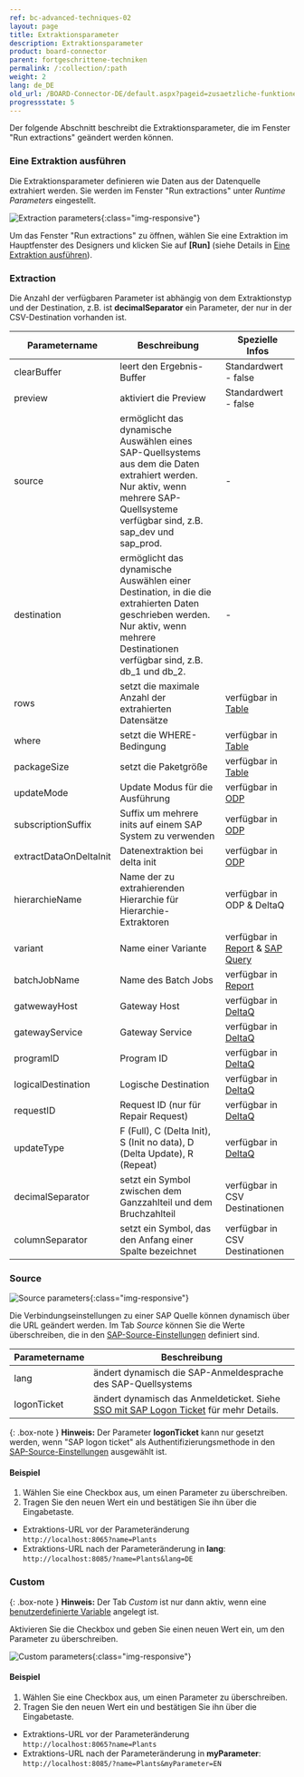 ```yaml
---
ref: bc-advanced-techniques-02
layout: page
title: Extraktionsparameter
description: Extraktionsparameter
product: board-connector
parent: fortgeschrittene-techniken
permalink: /:collection/:path
weight: 2
lang: de_DE
old_url: /BOARD-Connector-DE/default.aspx?pageid=zusaetzliche-funktionen-im-designer
progressstate: 5
---
```


Der folgende Abschnitt beschreibt die Extraktionsparameter, die im Fenster "Run extractions" geändert werden können. 

### Eine Extraktion ausführen

Die Extraktionsparameter definieren wie Daten aus der Datenquelle extrahiert werden.
Sie werden im Fenster "Run extractions" unter *Runtime Parameters* eingestellt. 

![Extraction parameters](/img/content/board/Run-Extraction.png){:class="img-responsive"}

Um das Fenster "Run extractions" zu öffnen, wählen Sie eine Extraktion im Hauptfenster des Designers und klicken Sie auf **[Run]** (siehe Details in [Eine Extraktion ausführen](../erste-schritte/eine-extraktion-ausfuehren)).

### Extraction

Die Anzahl der verfügbaren Parameter ist abhängig von dem Extraktionstyp und der Destination, z.B. ist **decimalSeparator** ein Parameter, der nur in der CSV-Destination vorhanden ist.

Parametername | Beschreibung | Spezielle Infos
------------ | ------------- | -------------
clearBuffer | leert den Ergebnis-Buffer | Standardwert - false
preview | aktiviert die Preview | Standardwert - false
source | ermöglicht das dynamische Auswählen eines SAP-Quellsystems aus dem die Daten extrahiert werden. <br> Nur aktiv, wenn mehrere SAP-Quellsysteme verfügbar sind, z.B. sap_dev und sap_prod. | -
destination | ermöglicht das dynamische Auswählen einer Destination, in die die extrahierten Daten geschrieben werden. <br> Nur aktiv, wenn mehrere Destinationen verfügbar sind, z.B. db_1 und db_2.| -
rows | setzt die maximale Anzahl der extrahierten Datensätze | verfügbar in [Table](../table/extraktionseinstellungen#extraction-settings-öffnen)
where | setzt die WHERE-Bedingung | verfügbar in [Table](../table/where-bedingung)
packageSize | setzt die Paketgröße | verfügbar in [Table](../table/extraktionseinstellungen#extraction-settings)
updateMode | Update Modus für die Ausführung| verfügbar in [ODP](../odp/odp-functions-ov#load-verfahren-update-mode)
subscriptionSuffix | Suffix um mehrere inits auf einem SAP System zu verwenden | verfügbar in [ODP](../odp/odp-functions-ov#abonnements)
extractDataOnDeltaInit | Datenextraktion bei delta init | verfügbar in [ODP](../odp/odp-functions-ov#load-verfahren-update-mode)
hierarchieName | Name der zu extrahierenden Hierarchie für Hierarchie-Extraktoren| verfügbar in ODP & DeltaQ
variant | Name einer Variante | verfügbar in [Report](../abap-reports/report-variants-and-selections) & [SAP Query](../sap-queries/variant-selections)
batchJobName | Name des Batch Jobs| verfügbar in [Report](../abap-reports/report-extraktionseinstellungen)
gatwewayHost | Gateway Host | verfügbar in [DeltaQ](../datasource-deltaq/customizing-check#einstellungen)
gatewayService | Gateway Service | verfügbar in [DeltaQ](../datasource-deltaq/customizing-check#einstellungen)
programID | Program ID | verfügbar in [DeltaQ](../datasource-deltaq/customizing-check#einstellungen)
logicalDestination | Logische Destination | verfügbar in [DeltaQ](../datasource-deltaq/customizing-check#einstellungen)
requestID | Request ID (nur für Repair Request) | verfügbar in [DeltaQ](../datasource-deltaq/extraktionseinstellungen#registerkarte-base)
updateType | F (Full), C (Delta Init), S (Init no data), D (Delta Update), R (Repeat)| verfügbar in [DeltaQ](../datasource-deltaq/update-modus)
decimalSeparator | setzt ein Symbol zwischen dem Ganzzahlteil und dem Bruchzahlteil | verfügbar in CSV Destinationen
columnSeparator | setzt ein Symbol, das den Anfang einer Spalte bezeichnet | verfügbar in CSV Destinationen

### Source
![Source parameters](/img/content/board/Run-Extraction-Source.png){:class="img-responsive"}

Die Verbindungseinstellungen zu einer SAP Quelle können dynamisch über die URL geändert werden. 
Im Tab *Source* können Sie die Werte überschreiben, die in den [SAP-Source-Einstellungen](../einfuehrung/sap-verbindungen-anlegen) definiert sind.

Parametername | Beschreibung |
------------ | ------------- | 
lang | ändert dynamisch die SAP-Anmeldesprache des SAP-Quellsystems  
logonTicket | ändert dynamisch das Anmeldeticket. Siehe [SSO mit SAP Logon Ticket](./sap-single-sign-on/sso-mit-sap-logon-ticket) für mehr Details.

{: .box-note }
**Hinweis:** Der Parameter **logonTicket** kann nur gesetzt werden, wenn "SAP logon ticket"
 als Authentifizierungsmethode in den [SAP-Source-Einstellungen](../einfuehrung/sap-verbindungen-anlegen) ausgewählt ist.


#### Beispiel
1. Wählen Sie eine Checkbox aus, um einen Parameter zu überschreiben.
2. Tragen Sie den neuen Wert ein und bestätigen Sie ihn über die Eingabetaste.
- Extraktions-URL vor der Parameteränderung<br>
`http://localhost:8065?name=Plants`
- Extraktions-URL nach der Parameteränderung in **lang**:<br>
`http://localhost:8085/?name=Plants&lang=DE` 

### Custom

{: .box-note }
**Hinweis:** Der Tab *Custom* ist nur dann aktiv, wenn eine [benutzerdefinierte Variable](../fortgeschrittene-techniken/benutzerdefinierte-variablen) angelegt ist.

Aktivieren Sie die Checkbox und geben Sie einen neuen Wert ein, um den Parameter zu überschreiben.
 
![Custom parameters](/img/content/board/Run-Extraction-Custom.png){:class="img-responsive"}

#### Beispiel
1. Wählen Sie eine Checkbox aus, um einen Parameter zu überschreiben.
2. Tragen Sie den neuen Wert ein und bestätigen Sie ihn über die Eingabetaste.
- Extraktions-URL vor der Parameteränderung<br>
`http://localhost:8065?name=Plants`
- Extraktions-URL nach der Parameteränderung in **myParameter**:<br>
`http://localhost:8085/?name=Plants&myParameter=EN` 
